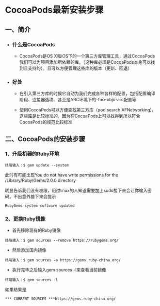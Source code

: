 # CocoaPods最新安装步骤

## 一、简介

* ### 什么是CocoaPods

  * CocoaPods是OS X和iOS下的一个第三方库管理工具，通过CocoaPods我们可以为项目添加所依赖的库。（这种库必须是CocoaPods本身可以找到且支持的），且可以方便管理这些库的版本（更新、回退）
* ### 好处

  * 在引入第三方库的时候它自动为我们完成各种各样的配置，包括配置编译阶段、连接器选项、甚至是ARC环境下的-fno-objc-arc配置等

  * 使用CocoaPods可以方便查找第三方库（pod search AFNetworking\)，这些库是比较标准的，因为在CocoaPods上可以找得到所以符合CocoaPods的规范比较标准

## 二、CocoaPods的安装步骤

### 1、升级机器的Ruby环境

```
终端输入：$ gem update --system
```

此时有可能出现You do not have write permissions for the /Library/Ruby/Gems/2.0.0 directory

明显告诉我们没有权限，用过linux的人知道需要加上sudo接下来会让你输入密码。不出意外接下来会提示

```
RubyGems system software updated
```

### 2、更换Ruby镜像

* 首先移除现有的Ruby镜像

```
终端输入：$ gem sources --remove https://rubygems.org/
```

* 然后添加国内镜像

```
终端输入：$ gem sources -a https://gems.ruby-china.org/
```

* 执行完毕之后输入gem sources -l来查看当前镜像

```
终端输入：$ gem sources -l
```

如果结果是

`*** CURRENT SOURCES ***https://gems.ruby-china.org/`























